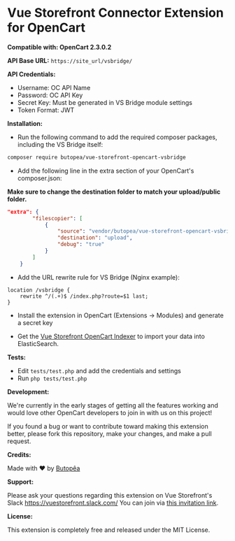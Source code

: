 # Vue Storefront Connector Extension for OpenCart
**Compatible with: OpenCart 2.3.0.2**

**API Base URL:** `https://site_url/vsbridge/`

**API Credentials:**

- Username: OC API Name
- Password: OC API Key
- Secret Key: Must be generated in VS Bridge module settings
- Token Format: JWT

**Installation:**

* Run the following command to add the required composer packages, including the VS Bridge itself:
```bash
composer require butopea/vue-storefront-opencart-vsbridge
```
* Add the following line in the extra section of your OpenCart's composer.json:

**Make sure to change the destination folder to match your upload/public folder.**
```json
"extra": {
        "filescopier": [
            {
                "source": "vendor/butopea/vue-storefront-opencart-vsbridge/src",
                "destination": "upload",
                "debug": "true"
            }
        ]
    }    
```

* Add the URL rewrite rule for VS Bridge (Nginx example):
```nginx
location /vsbridge {
    rewrite ^/(.+)$ /index.php?route=$1 last;
}
```
* Install the extension in OpenCart (Extensions -> Modules) and generate a secret key

* Get the [Vue Storefront OpenCart Indexer](https://github.com/butopea/vue-storefront-indexer) to import your data into ElasticSearch.

**Tests:**

* Edit `tests/test.php` and add the credentials and settings
* Run `php tests/test.php`

**Development:**

We're currently in the early stages of getting all the features working and would love other OpenCart developers to join in with us on this project! 

If you found a bug or want to contribute toward making this extension better, please fork this repository, make your changes, and make a pull request.  

**Credits:**

Made with ❤ by [Butopêa](https://butopea.com)

**Support:**


Please ask your questions regarding this extension on Vue Storefront's Slack https://vuestorefront.slack.com/ You can join via [this invitation link]().

**License:**

This extension is completely free and released under the MIT License.